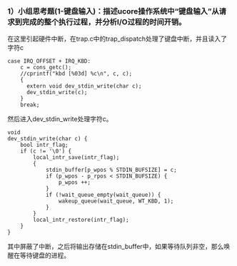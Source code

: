 ### 1）小组思考题(1-键盘输入)：描述ucore操作系统中“键盘输入”从请求到完成的整个执行过程，并分析I/O过程的时间开销。

在这里引起硬件中断，在trap.c中的trap_dispatch处理了键盘中断，并且读入了字符c

    case IRQ_OFFSET + IRQ_KBD:
        c = cons_getc();
        //cprintf("kbd [%03d] %c\n", c, c);
        {
          extern void dev_stdin_write(char c);
          dev_stdin_write(c);
        }
        break;
        
然后进入dev_stdin_write处理字符c。

    void
    dev_stdin_write(char c) {
        bool intr_flag;
        if (c != '\0') {
            local_intr_save(intr_flag);
            {
                stdin_buffer[p_wpos % STDIN_BUFSIZE] = c;
                if (p_wpos - p_rpos < STDIN_BUFSIZE) {
                    p_wpos ++;
                }
                if (!wait_queue_empty(wait_queue)) {
                    wakeup_queue(wait_queue, WT_KBD, 1);
                }
            }
            local_intr_restore(intr_flag);
        }
    }
    
其中屏蔽了中断，之后将输出存储在stdin_buffer中，如果等待队列非空，那么唤醒在等待键盘的进程。
